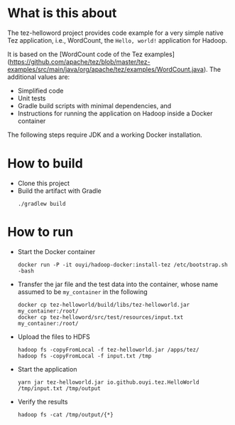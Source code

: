 # What is this about

The tez-helloword project provides code example for a very simple native Tez
application, i.e., WordCount, the `Hello, world!` application for Hadoop.

It is based on the [WordCount code of the Tez examples]
(https://github.com/apache/tez/blob/master/tez-examples/src/main/java/org/apache/tez/examples/WordCount.java).
The additional values are:
- Simplified code
- Unit tests
- Gradle build scripts with minimal dependencies, and 
- Instructions for running the application on Hadoop inside a Docker container

The following steps require JDK and a working Docker installation.

# How to build

- Clone this project
- Build the artifact with Gradle
    ```
    ./gradlew build
    ```

# How to run

- Start the Docker container
    ```
    docker run -P -it ouyi/hadoop-docker:install-tez /etc/bootstrap.sh -bash 
    ```
- Transfer the jar file and the test data into the container, whose name assumed to be `my_container` in the following
    ```
    docker cp tez-helloworld/build/libs/tez-helloworld.jar my_container:/root/
    docker cp tez-helloword/src/test/resources/input.txt my_container:/root/
    ```
- Upload the files to HDFS
    ```
    hadoop fs -copyFromLocal -f tez-helloworld.jar /apps/tez/
    hadoop fs -copyFromLocal -f input.txt /tmp
    ```
- Start the application
    ```
    yarn jar tez-helloworld.jar io.github.ouyi.tez.HelloWorld /tmp/input.txt /tmp/output
    ```
- Verify the results
    ```
    hadoop fs -cat /tmp/output/{*}
    ```
